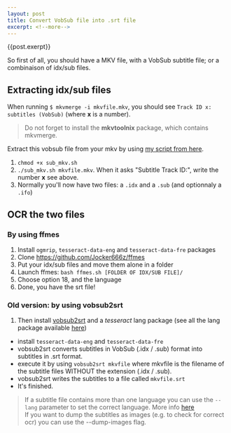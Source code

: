 ```yaml
---
layout: post
title: Convert VobSub file into .srt file
excerpt: <!--more-->
---
```

{{post.exerpt}}

So first of all, you should have a MKV file, with a VobSub subtitle file; or a combinaison of idx/sub files.

## Extracting idx/sub files

When running ```$ mkvmerge -i mkvfile.mkv```, you should see ```Track ID x: subtitles (VobSub)``` (where **x** is a number).

> Do not forget to install the **mkvtoolnix** package, which contains mkvmerge.

Extract this vobsub file from your mkv by using [my script from here](https://raw.githubusercontent.com/Subarashii-no-Fansub/Extraction/master/sub_mkv.sh).

 1. ```chmod +x sub_mkv.sh```
 1. ```./sub_mkv.sh mkvfile.mkv```. When it asks "Subtitle Track ID:", write the number **x** see above.
 1. Normally you'll now have two files: a ```.idx``` and a ```.sub``` (and optionnaly a ```.ifo```)
 
 ## OCR the two files
 
 ### By using ffmes
 
 1. Install `ogmrip`, ```tesseract-data-eng``` and ```tesseract-data-fre``` packages
 1. Clone https://github.com/Jocker666z/ffmes
 1. Put your idx/sub files and move them alone in a folder
 1. Launch ffmes: `bash ffmes.sh [FOLDER OF IDX/SUB FILE]/`
 1. Choose option 18, and the language
 1. Done, you have the srt file!
 
 
 ### Old version: by using vobsub2srt
 
 1. Then install [vobsub2srt](https://github.com/bubonic/VobSub2SRT) and a *tesseract* lang package (see all the lang package available [here](https://github.com/tesseract-ocr/langdata))
   * install ```tesseract-data-eng``` and ```tesseract-data-fre```
   * vobsub2srt converts subtitles in VobSub (.idx / .sub) format into subtitles in .srt format.
   * execute it by using ```vobsub2srt mkvfile``` where mkvfile is the filename of the subtitle files WITHOUT the extension (.idx / .sub).
   * vobsub2srt writes the subtitles to a file called ```mkvfile.srt```
   * It's finished.

> If a subtitle file contains more than one language you can use the ```--lang``` parameter to set the correct language. More info [here](https://github.com/ruediger/VobSub2SRT#usage)
> <br>If you want to dump the subtitles as images (e.g. to check for correct ocr) you can use the --dump-images flag.
